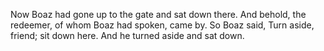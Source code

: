 Now Boaz had gone up to the gate and sat down there. And behold, the redeemer, of whom Boaz had spoken, came by. So Boaz said, Turn aside, friend; sit down here. And he turned aside and sat down.
